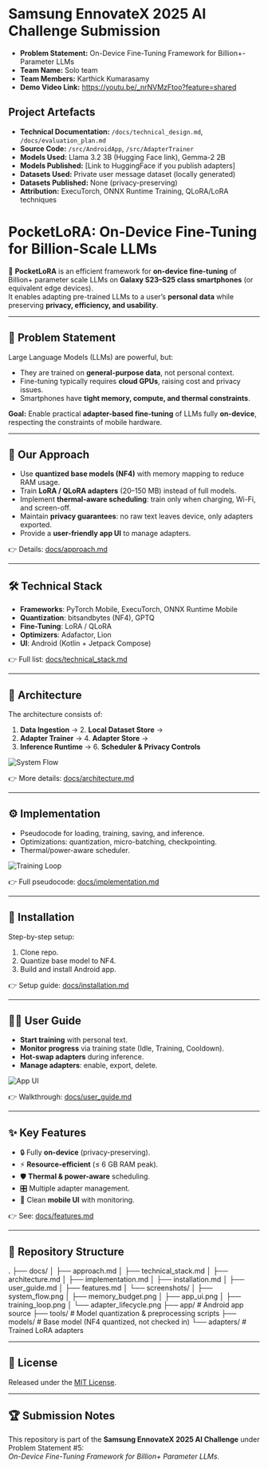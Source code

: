 # Samsung EnnovateX 2025 AI Challenge Submission

- **Problem Statement:** On-Device Fine-Tuning Framework for Billion+-Parameter LLMs
- **Team Name:** Solo team
- **Team Members:** Karthick Kumarasamy
- **Demo Video Link:** https://youtu.be/_nrNVMzFtoo?feature=shared

## Project Artefacts

- **Technical Documentation:** `/docs/technical_design.md`, `/docs/evaluation_plan.md`
- **Source Code:** `/src/AndroidApp`, `/src/AdapterTrainer`
- **Models Used:** Llama 3.2 3B (Hugging Face link), Gemma-2 2B
- **Models Published:** [Link to HuggingFace if you publish adapters]
- **Datasets Used:** Private user message dataset (locally generated)
- **Datasets Published:** None (privacy-preserving)
- **Attribution:** ExecuTorch, ONNX Runtime Training, QLoRA/LoRA techniques


# PocketLoRA: On-Device Fine-Tuning for Billion-Scale LLMs

📱 **PocketLoRA** is an efficient framework for **on-device fine-tuning** of Billion+ parameter scale LLMs on **Galaxy S23–S25 class smartphones** (or equivalent edge devices).  
It enables adapting pre-trained LLMs to a user’s **personal data** while preserving **privacy, efficiency, and usability**.

---

## 📌 Problem Statement
Large Language Models (LLMs) are powerful, but:
- They are trained on **general-purpose data**, not personal context.
- Fine-tuning typically requires **cloud GPUs**, raising cost and privacy issues.
- Smartphones have **tight memory, compute, and thermal constraints**.

**Goal:** Enable practical **adapter-based fine-tuning** of LLMs fully **on-device**, respecting the constraints of mobile hardware.

---

## 🚀 Our Approach
- Use **quantized base models (NF4)** with memory mapping to reduce RAM usage.
- Train **LoRA / QLoRA adapters** (20–150 MB) instead of full models.
- Implement **thermal-aware scheduling**: train only when charging, Wi-Fi, and screen-off.
- Maintain **privacy guarantees**: no raw text leaves device, only adapters exported.
- Provide a **user-friendly app UI** to manage adapters.

👉 Details: [docs/approach.md](docs/approach.md)

---

## 🛠️ Technical Stack
- **Frameworks**: PyTorch Mobile, ExecuTorch, ONNX Runtime Mobile  
- **Quantization**: bitsandbytes (NF4), GPTQ  
- **Fine-Tuning**: LoRA / QLoRA  
- **Optimizers**: Adafactor, Lion  
- **UI**: Android (Kotlin + Jetpack Compose)  

👉 Full list: [docs/technical_stack.md](docs/technical_stack.md)

---

## 📐 Architecture
The architecture consists of:
1. **Data Ingestion** → 2. **Local Dataset Store** →  
3. **Adapter Trainer** → 4. **Adapter Store** →  
5. **Inference Runtime** → 6. **Scheduler & Privacy Controls**

![System Flow](docs/screenshots/system_flow.png)

👉 More details: [docs/architecture.md](docs/architecture.md)

---

## ⚙️ Implementation
- Pseudocode for loading, training, saving, and inference.
- Optimizations: quantization, micro-batching, checkpointing.
- Thermal/power-aware scheduler.  

![Training Loop](docs/screenshots/training_loop.png)

👉 Full pseudocode: [docs/implementation.md](docs/implementation.md)

---

## 📲 Installation
Step-by-step setup:
1. Clone repo.  
2. Quantize base model to NF4.  
3. Build and install Android app.  

👉 Setup guide: [docs/installation.md](docs/installation.md)

---

## 🧑‍💻 User Guide
- **Start training** with personal text.  
- **Monitor progress** via training state (Idle, Training, Cooldown).  
- **Hot-swap adapters** during inference.  
- **Manage adapters**: enable, export, delete.  

![App UI](docs/screenshots/app_ui.png)

👉 Walkthrough: [docs/user_guide.md](docs/user_guide.md)

---

## ✨ Key Features
- 🔒 Fully **on-device** (privacy-preserving).  
- ⚡ **Resource-efficient** (≤ 6 GB RAM peak).  
- 🛡️ **Thermal & power-aware** scheduling.  
- 🎛️ Multiple adapter management.  
- 📱 Clean **mobile UI** with monitoring.  

👉 See: [docs/features.md](docs/features.md)

---


## 📂 Repository Structure

.
├── docs/
│ ├── approach.md
│ ├── technical_stack.md
│ ├── architecture.md
│ ├── implementation.md
│ ├── installation.md
│ ├── user_guide.md
│ ├── features.md
│ └── screenshots/
│ ├── system_flow.png
│ ├── memory_budget.png
│ ├── app_ui.png
│ ├── training_loop.png
│ └── adapter_lifecycle.png
├── app/ # Android app source
├── tools/ # Model quantization & preprocessing scripts
├── models/ # Base model (NF4 quantized, not checked in)
└── adapters/ # Trained LoRA adapters



---

## 📜 License
Released under the [MIT License](LICENSE).

---

## 🏆 Submission Notes
This repository is part of the **Samsung EnnovateX 2025 AI Challenge** under Problem Statement #5:  
_On-Device Fine-Tuning Framework for Billion+ Parameter LLMs._
